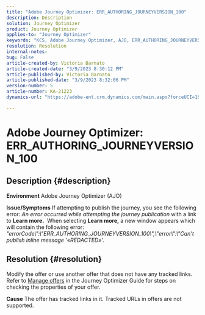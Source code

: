 ```yaml
---
title: "Adobe Journey Optimizer: ERR_AUTHORING_JOURNEYVERSION_100"
description: Description
solution: Journey Optimizer
product: Journey Optimizer
applies-to: "Journey Optimizer"
keywords: "KCS, Adobe Journey Optimizer, AJO, ERR_AUTHORING_JOURNEYVERSION_100, publish journey"
resolution: Resolution
internal-notes: 
bug: False
article-created-by: Victoria Barnato
article-created-date: "3/9/2023 8:30:12 PM"
article-published-by: Victoria Barnato
article-published-date: "3/9/2023 8:32:06 PM"
version-number: 5
article-number: KA-21223
dynamics-url: "https://adobe-ent.crm.dynamics.com/main.aspx?forceUCI=1&pagetype=entityrecord&etn=knowledgearticle&id=0418f42a-b9be-ed11-83ff-6045bd006d92"

---
```

# Adobe Journey Optimizer: ERR_AUTHORING_JOURNEYVERSION_100

## Description {#description}

<b>Environment</b>
Adobe Journey Optimizer (AJO)


<b>Issue/Symptoms</b>
If attempting to publish the journey, you see the following error: *An error occurred while attempting the journey publication* with a link to <b>Learn more.</b>  When selecting <b>Learn more,</b> a new window appears which will contain the following error:
*"errorCode\\\":\\\"ERR_AUTHORING_JOURNEYVERSION_100\\\",\\\"error\\\":\\\"Can't publish inline message '«REDACTED»'.*

## Resolution {#resolution}


Modify the offer or use another offer that does not have any tracked links. Refer to [Manage offers](https://experienceleague.adobe.com/docs/journey-optimizer/using/offer-decisioning/managing-offers-in-the-offer-library/configure-offers/creating-personalized-offers.html?lang=en#offer-list) in the Journey Optimizer Guide for steps on checking the properties of your offer.


<b>Cause</b>
The offer has tracked links in it. Tracked URLs in offers are not supported.
